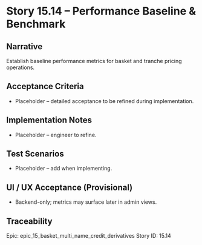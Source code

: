 # Story 15.14 – Performance Baseline & Benchmark

## Narrative
Establish baseline performance metrics for basket and tranche pricing operations.

## Acceptance Criteria
- Placeholder – detailed acceptance to be refined during implementation.

## Implementation Notes
- Placeholder – engineer to refine.

## Test Scenarios
- Placeholder – add when implementing.

## UI / UX Acceptance (Provisional)
- Backend-only; metrics may surface later in admin views.

## Traceability
Epic: epic_15_basket_multi_name_credit_derivatives
Story ID: 15.14
